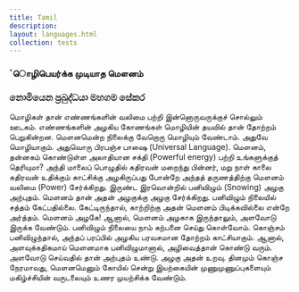 ```yaml
---
title: Tamil
description:
layout: languages.html
collection: tests
---
```



### **`ொழிபெயர்க்க முடியாத மௌனம்**
### **නොමියෙන ප්‍රබුද්ධයා මහගම සේකර**


மொழிகள் தான் எண்ணங்களின் வலிமை பற்றி இன்னொருவருக்குச் சொல்லும் ஊடகம். எண்ணங்களின் அழகிய கோணங்கள் மொழியின் தயவில் தான் தோற்றம் பெறுகின்றன. மெளனமென்ற நிலைக்கு  வேறொரு மொழியும் வேண்டாம். அதுவே மொழியாகும். அதுவொரு பிரபஞ்ச பாஷை (Universal Language).
மெளனம், தன்னகம் கொண்டுள்ள அலாதியான சக்தி (Powerful energy) பற்றி உங்களுக்குத் தெரியுமா? அந்தி மாலைப் பொழுதில் கதிரவன் மறைந்து பின்னர், மறு நாள் காலை கதிரவன் உதிக்கும் காட்சிக்கு அழகிருப்பது போன்றே அந்தத் தருணத்திற்கு மெளனம் வலிமை (Power) சேர்க்கிறது.
இருண்ட இரவொன்றில் பனிவிழும் (Snowing) அழகு அற்புதம். மெளனம் தான் அதன் அழகுக்கு அழகு சேர்க்கிறது. பனிவிழும் நிலையில் சத்தம் கேட்பதில்லை. கேட்டிருந்தால், காற்றிற்கு அதன் மெளனம் பிடிக்கவில்லை என்றே அர்த்தம்.  மெளனம் அழகே!
ஆனால், மெளனம் அழகாக இருந்தாலும், அளவோடு இருக்க வேண்டும். பனிவிழும் நிலையை நாம் கற்பனை செய்து கொள்வோம். கொஞ்சம் பனிவிழுந்தால், அந்தப் பரப்பில் அழகிய பரவசமான தோற்றம் காட்சியாகும்.
ஆனால், அளவுக்கதிகமாய் மெளனமாக பனிவிழுமானால், அழிவைத்தான் கொண்டு வரும். அளவோடு செய்வதில் தான் அற்புதம் உண்டு. அழகு அதன் உறவு.
தினமும் கொஞ்ச நேரமாவது, மெளனமெனும் கோயில் சென்று இயற்கையின் முணுமுணுப்புகளையும் மகிழ்ச்சியின் வருடலையும் உணர முயற்சிக்க வேண்டும்.
